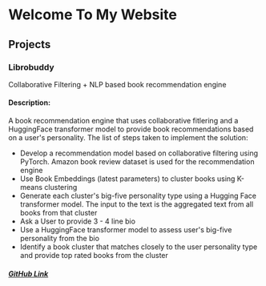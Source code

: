 # Welcome To My Website
## Projects
### Librobuddy 
Collaborative Filtering + NLP based book recommendation engine
#### Description: 
A book recommendation engine that uses collaborative fitlering and a HuggingFace transformer model to provide book recommendations based on a user's personality.
The list of steps taken to implement the solution:

- Develop a recommendation model based on collaborative filtering using PyTorch. Amazon book review dataset is used for the recommendation engine
- Use Book Embeddings (latest parameters) to cluster books using K-means clustering
- Generate each cluster's big-five personality type using a Hugging Face transformer model. The input to the text is the aggregated text from all books from that cluster
- Ask a User to provide 3 - 4 line bio  
- Use a HuggingFace transformer model to assess user's big-five personality from the bio
- Identify a book cluster that matches closely to the user personality type and provide top rated books from the cluster

##### [GitHub Link](https://github.com/siddhantgithub/LibroBuddy)
